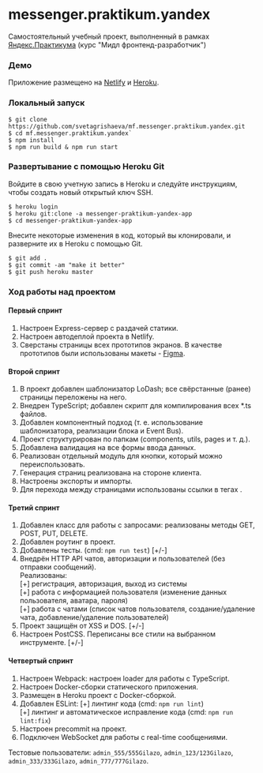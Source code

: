 # messenger.praktikum.yandex
Самостоятельный учебный проект, выполненный в рамках [Яндекс.Практикума](https://praktikum.yandex.ru/) (курс "Мидл фронтенд-разработчик")

### Демо
Приложение размещено на [Netlify](https://messenger-praktikum-yandex.netlify.app/) и [Heroku](https://messenger-praktikum-yandex-app.herokuapp.com/).  

### Локальный запуск
```
$ git clone https://github.com/svetagrishaeva/mf.messenger.praktikum.yandex.git
$ cd mf.messenger.praktikum.yandex`  
$ npm install
$ npm run build & npm run start 
```

### Развертывание с помощью Heroku Git
Войдите в свою учетную запись в Heroku и следуйте инструкциям, чтобы создать новый открытый ключ SSH.  
```
$ heroku login  
$ heroku git:clone -a messenger-praktikum-yandex-app  
$ cd messenger-praktikum-yandex-app  
```
Внесите некоторые изменения в код, который вы клонировали, и разверните их в Heroku с помощью Git.  
```
$ git add .  
$ git commit -am "make it better"  
$ git push heroku master  
```

### Ход работы над проектом
#### Первый спринт
1. Настроен Express-сервер с раздачей статики.
2. Настроен автодеплой проекта в Netlify. 
3. Сверстаны страницы всех прототипов экранов. В качестве прототипов были использованы макеты - [Figma](https://www.figma.com/file/24EUnEHGEDNLdOcxg7ULwV/Chat?node-id=0%3A1).
  
#### Второй спринт
1. В проект добавлен шаблонизатор LoDash; все свёрстанные (ранее) страницы переложены на него.  
2. Внедрен TypeScript; добавлен скрипт для компилирования всех *.ts файлов.  
3. Добавлен компонентный подход (т. е. использование шаблонизатора, реализации блока и Event Bus).  
4. Проект структурирован по папкам (components, utils, pages и т. д.).  
5. Добавлена валидация на все формы ввода данных.  
6. Реализован отдельный модуль для кнопки, который можно переиспользовать.  
7. Генерация страниц реализована на стороне клиента.  
8. Настроены экспорты и импорты.  
9. Для перехода между страницами использованы ссылки в тегах <a>.  

#### Третий спринт
1. Добавлен класс для работы с запросами: реализованы методы GET, POST, PUT, DELETE.    
2. Добавлен роутинг в проект.  
3. Добавлены тесты. (cmd: `npm run test`) [+/-]  
4. Внедрён HTTP API чатов, авторизации и пользователей (без отправки сообщений).    
Реализованы:  
[+] регистрация, авторизация, выход из системы  
[+] работа с информацией пользователя (изменение данных пользователя, аватара, пароля)  
[+] работa с чатами (список чатов пользователя, создание/удаление чата, добавление/удаление пользователей)  
5. Проект защищён от XSS и DOS. [+/-]
6. Настроен PostCSS. Переписаны все стили на выбранном инструменте. [+/-]  

#### Четвертый спринт
1. Настроен Webpack: настроен loader для работы с TypeScript.   
2. Настроен Docker-сборки статического приложения.  
3. Размещен в Heroku проект с Docker-сборкой.    
4. Добавлен ESLint: 
[+] линтинг кода (cmd: `npm run lint`)  
[+] линтинг и автоматическое исправление кода (cmd: `npm run lint:fix`)  
5. Настроен precommit на проект.    
6. Подключен WebSocket для работы с real-time сообщениями.

Тестовые пользователи: `admin_555/555Gilazo`, `admin_123/123Gilazo`, `admin_333/333Gilazo`, `admin_777/777Gilazo`.  